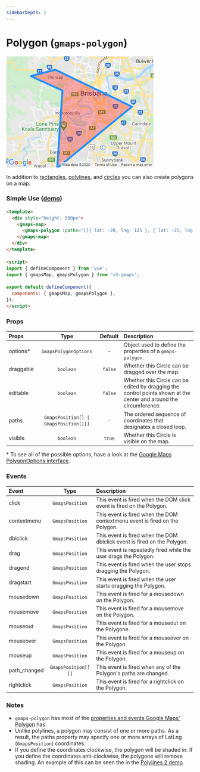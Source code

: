 ```yaml
---
sidebarDepth: 2
---
```


# Polygon (`gmaps-polygon`)

<div class="v3-gmaps-screenshot">
  <img src="../img/polygon.png">
  <p>In addition to <a href="./rectangle">rectangles</a>, <a href="./polyline">polylines</a>, and <a href="./circle">circles</a> you can also create polygons on a map.</p>
</div>

### Simple Use ([demo](https://vue-bujcvu.stackblitz.io/polylines))

```html
<template>
  <div style="height: 500px">
    <gmaps-map>
      <gmaps-polygon :paths="[[{ lat: -28, lng: 125 }, { lat: -25, lng: 130 }, { lat: -32, lng: 120 }]]" />
    </gmaps-map>
  </div>
</template>

<script>
import { defineComponent } from 'vue';
import { gmapsMap, gmapsPolygon } from 'v3-gmaps';

export default defineComponent({
  components: { gmapsMap, gmapsPolygon },
});
</script>
```

### Props

| Props     |                   Type                   | Default | Description                                                                                                        |
| :-------- | :--------------------------------------: | :-----: | :----------------------------------------------------------------------------------------------------------------- |
| options\* |          `GmapsPolygonOptions`           |    -    | Object used to define the properties of a `gmaps-polygon`.                                                         |
| draggable |                `boolean`                 | `false` | Whether this Circle can be dragged over the map.                                                                   |
| editable  |                `boolean`                 | `false` | Whether this Circle can be edited by dragging the control points shown at the center and around the circumference. |
| paths     | `GmapsPosition[] \| GmapsPosition[][]` |    -    | The ordered sequence of coordinates that designates a closed loop.                                                 |
| visible   |                `boolean`                 | `true`  | Whether this Circle is visible on the map.                                                                         |

\* To see all of the possible options, have a look at the [Google Maps PolygonOptions interface](https://developers.google.com/maps/documentation/javascript/reference/polygon#PolygonOptions).

### Events

| Event        |        Type         | Description                                                                 |
| :----------- | :-----------------: | :-------------------------------------------------------------------------- |
| click        |   `GmapsPosition`   | This event is fired when the DOM click event is fired on the Polygon.       |
| contextmenu  |   `GmapsPosition`   | This event is fired when the DOM contextmenu event is fired on the Polygon. |
| dblclick     |   `GmapsPosition`   | This event is fired when the DOM dblclick event is fired on the Polygon.    |
| drag         |   `GmapsPosition`   | This event is repeatedly fired while the user drags the Polygon.            |
| dragend      |   `GmapsPosition`   | This event is fired when the user stops dragging the Polygon.               |
| dragstart    |   `GmapsPosition`   | This event is fired when the user starts dragging the Polygon.              |
| mousedown    |   `GmapsPosition`   | This event is fired for a mousedown on the Polygon.                         |
| mousemove    |   `GmapsPosition`   | This event is fired for a mousemove on the Polygon.                         |
| mouseout     |   `GmapsPosition`   | This event is fired for a mouseout on the Polygone.                         |
| mouseover    |   `GmapsPosition`   | This event is fired for a mouseover on the Polygon.                         |
| mouseup      |   `GmapsPosition`   | This event is fired for a mouseup on the Polygon.                           |
| path_changed | `GmapsPosition[][]` | This event is fired when any of the Polygon's paths are changed.            |
| rightclick   |   `GmapsPosition`   | This event is fired for a rightclick on the Polygon.                        |

### Notes

- `gmaps-polygon` has most of the [properties and events Google Maps' Polygon](https://developers.google.com/maps/documentation/javascript/reference/polygon#Polygon) has.
- Unlike polylines, a polygon may consist of one or more paths. As a result, the paths property may specify one or more arrays of LatLng (`GmapsPosition`) coordinates.
- If you define the coordinates clockwise, the polygon will be shaded in. If you define the coordinates anti-clockwise, the polygone will remove shading. An example of this can be seen the in the [Polylines 2 demo](https://stackblitz.com/edit/vue-bujcvu?file=src%2Fcomponents%2FPolylines2.vue).
